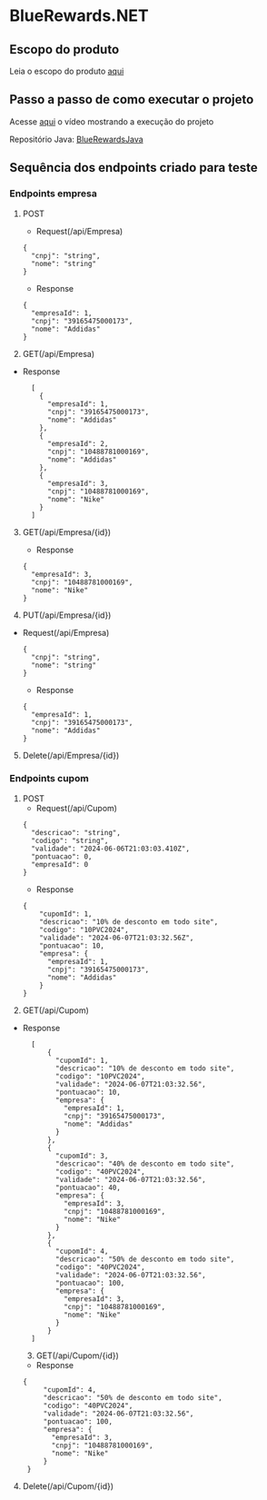 # BlueRewards.NET

## Escopo do produto
Leia o escopo do produto [aqui](https://github.com/anadantasp/BlueRewards.NET/blob/main/Documentacao/Escopo%20do%20Produo%20-%20BlueRewards.pdf)

## Passo a passo de como executar o projeto
Acesse [aqui](#) o vídeo mostrando a execução do projeto

Repositório Java: [BlueRewardsJava](https://github.com/anadantasp/BlueRewards)

## Sequência dos endpoints criado para teste

### Endpoints empresa

1. POST
    - Request(/api/Empresa)
    ```
    {
      "cnpj": "string",
      "nome": "string"
    }
    ```
    - Response
    ```
    {
      "empresaId": 1,
      "cnpj": "39165475000173",
      "nome": "Addidas"
    }

    ```

2. GET(/api/Empresa)
- Response

  ```
    [
      {
        "empresaId": 1,
        "cnpj": "39165475000173",
        "nome": "Addidas"
      },
      {
        "empresaId": 2,
        "cnpj": "10488781000169",
        "nome": "Addidas"
      },
      {
        "empresaId": 3,
        "cnpj": "10488781000169",
        "nome": "Nike"
      }
    ]

  ```
3. GET(/api/Empresa/{id})
   
   - Response

   ```
   {
     "empresaId": 3,
     "cnpj": "10488781000169",
     "nome": "Nike"
   }
   ```
4. PUT(/api/Empresa/{id})

- Request(/api/Empresa)

    ```
    {
      "cnpj": "string",
      "nome": "string"
    }
    ```
    - Response
    ```
    {
      "empresaId": 1,
      "cnpj": "39165475000173",
      "nome": "Addidas"
    }

    ```
5. Delete(/api/Empresa/{id})

### Endpoints cupom
1. POST
    - Request(/api/Cupom)
    ```
    {
      "descricao": "string",
      "codigo": "string",
      "validade": "2024-06-06T21:03:03.410Z",
      "pontuacao": 0,
      "empresaId": 0
    }
    ```
    - Response
    ```
    {
        "cupomId": 1,
        "descricao": "10% de desconto em todo site",
        "codigo": "10PVC2024",
        "validade": "2024-06-07T21:03:32.56Z",
        "pontuacao": 10,
        "empresa": {
          "empresaId": 1,
          "cnpj": "39165475000173",
          "nome": "Addidas"
        }
    }

    ```
2. GET(/api/Cupom)
- Response

  ```
    [
        {
          "cupomId": 1,
          "descricao": "10% de desconto em todo site",
          "codigo": "10PVC2024",
          "validade": "2024-06-07T21:03:32.56",
          "pontuacao": 10,
          "empresa": {
            "empresaId": 1,
            "cnpj": "39165475000173",
            "nome": "Addidas"
          }
        },
        {
          "cupomId": 3,
          "descricao": "40% de desconto em todo site",
          "codigo": "40PVC2024",
          "validade": "2024-06-07T21:03:32.56",
          "pontuacao": 40,
          "empresa": {
            "empresaId": 3,
            "cnpj": "10488781000169",
            "nome": "Nike"
          }
        },
        {
          "cupomId": 4,
          "descricao": "50% de desconto em todo site",
          "codigo": "40PVC2024",
          "validade": "2024-06-07T21:03:32.56",
          "pontuacao": 100,
          "empresa": {
            "empresaId": 3,
            "cnpj": "10488781000169",
            "nome": "Nike"
          }
        }
    ]

  ```
  3. GET(/api/Cupom/{id})
   
   - Response

   ```
   {
        "cupomId": 4,
        "descricao": "50% de desconto em todo site",
        "codigo": "40PVC2024",
        "validade": "2024-06-07T21:03:32.56",
        "pontuacao": 100,
        "empresa": {
          "empresaId": 3,
          "cnpj": "10488781000169",
          "nome": "Nike"
        }
    }
   ```

4. Delete(/api/Cupom/{id})








    


    

